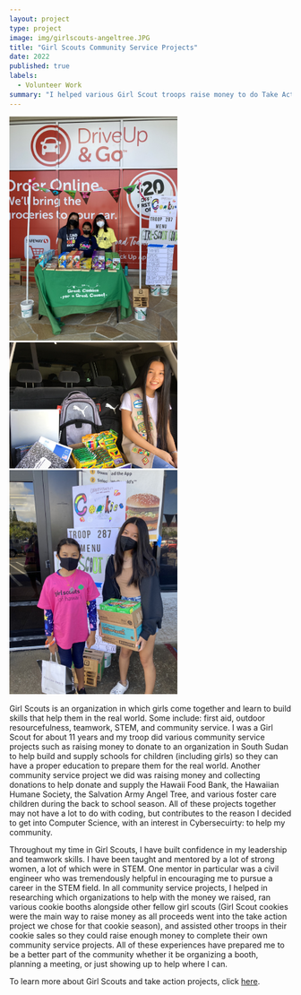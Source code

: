 ```yaml
---
layout: project
type: project
image: img/girlscouts-angeltree.JPG
title: "Girl Scouts Community Service Projects"
date: 2022
published: true
labels:
  - Volunteer Work
summary: "I helped various Girl Scout troops raise money to do Take Action projects throughout the community both as a girl scout and as an adult."
---
```


<div class="text-center p-4">
  <img width="300px" src="../img/girlscouts-cookiebooth.JPG" class="img" >
  <img width="300px" src="../img/girlscouts-schoolsupplies.JPG" class="img" >
  <img width="300px" src="../img/girlscouts-cookiebooth2.JPG" class="img" >
</div>

Girl Scouts is an organization in which girls come together and learn to build skills that help them in the real world. Some include: first aid, outdoor resourcefulness, teamwork, STEM, and community service. I was a Girl Scout for about 11 years and my troop did various community service projects such as raising money to donate to an organization in South Sudan to help build and supply schools for children (including girls) so they can have a proper education to prepare them for the real world. Another community service project we did was raising money and collecting donations to help donate and supply the Hawaii Food Bank, the Hawaiian Humane Society, the Salvation Army Angel Tree, and various foster care children during the back to school season. All of these projects together may not have a lot to do with coding, but contributes to the reason I decided to get into Computer Science, with an interest in Cybersecuirty: to help my community.

Throughout my time in Girl Scouts, I have built confidence in my leadership and teamwork skills. I have been taught and mentored by a lot of strong women, a lot of which were in STEM. One mentor in particular was a civil engineer who was tremendously helpful in encouraging me to pursue a career in the STEM field. In all community service projects, I helped in researching which organizations to help with the money we raised, ran various cookie booths alongside other fellow girl scouts (Girl Scout cookies were the main way to raise money as all proceeds went into the take action project we chose for that cookie season), and assisted other troops in their cookie sales so they could raise enough money to complete their own community service projects. All of these experiences have prepared me to be a better part of the community whether it be organizing a booth, planning a meeting, or just showing up to help where I can.




To learn more about Girl Scouts and take action projects, click [here](https://www.girlscouts.org/en/cookies/how-to-buy-cookies/cookies-frequently-asked-questions.html#:~:text=The%20net%20proceeds%20from%20Girl,impactful%20girl%2Dled%20community%20projects).

